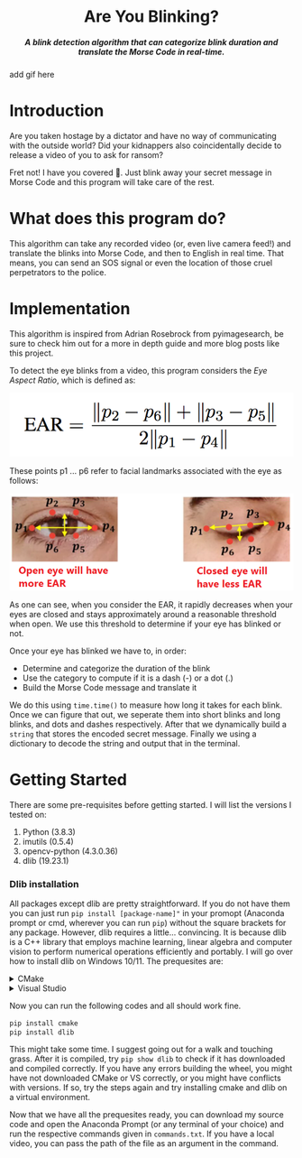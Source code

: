 <H1 align="center">
    Are You Blinking?
</H1>

<H5 align="center">
    A blink detection algorithm that can categorize blink duration and translate the Morse Code in real-time.
</H5>

add gif here

# Introduction

Are you taken hostage by a dictator and have no way of communicating with the outside world? Did your kidnappers also coincidentally decide to release a video of you to ask for ransom? 

Fret not! I have you covered 🤝. Just blink away your secret message in Morse Code and this program will take care of the rest.


# What does this program do?

This algorithm can take any recorded video (or, even live camera feed!) and translate the blinks into Morse Code, and then to English in real time. That means, you can send an SOS signal or even the location of those cruel perpetrators to the police. 


# Implementation

This algorithm is inspired from Adrian Rosebrock from pyimagesearch, be sure to check him out for a more in depth guide and more blog posts like this project. 


To detect the eye blinks from a video, this program considers the *Eye Aspect Ratio*, which is defined as:

<p align="center">
  <img src="equation.png" />
</p>

These points p1 ... p6 refer to facial landmarks associated with the eye as follows: 

<p align="center">
  <img src="eyeimage.png" />
</p>

As one can see, when you consider the EAR, it rapidly decreases when your eyes are closed and stays approximately around a reasonable threshold when open. We use this threshold to determine if your eye has blinked or not.

Once your eye has blinked we have to, in order: 

* Determine and categorize the duration of the blink
* Use the category to compute if it is a dash (-) or a dot (.)
* Build the Morse Code message and translate it 

We do this using `time.time()` to measure how long it takes for each blink. Once we can figure that out, we seperate them into short blinks and long blinks, and dots and dashes respectively. After that we dynamically build a `string` that stores the encoded secret message. Finally we using a dictionary to decode the string and output that in the terminal.

# Getting Started

There are some pre-requisites before getting started. I will list the versions I tested on:

1. Python (3.8.3)
2. imutils (0.5.4)
3. opencv-python (4.3.0.36)
4. dlib (19.23.1)

### Dlib installation

All packages except dlib are pretty straightforward. If you do not have them you can just run ```pip install [package-name]"``` in your promopt (Anaconda prompt or cmd, wherever you can run `pip`) without the square brackets for any package. However, dlib requires a little... convincing. It is because dlib is a C++ library that employs machine learning, linear algebra and computer vision to perform numerical operations efficiently and portably. I will go over how to install dlib on Windows 10/11. The prequesites are:

<details> 
  <summary> CMake </summary>    
    Dlib is written in C/C++, and your computer needs to *build* the package, so you need something that can automate that build process. Head over here and download the file that is the best for you. I recommend the .msi file since it is much easier (tip - make sure to add the Windows PATH during installation). :
    
<p align="center">
  <img src="Cmake.png" />
</p>
    
</details>


<details>
    <summary>Visual Studio</summary>
    This one can be a little tricky. While Visual Studio is a great tool that functions as a compiler for the C based packages/libraries, what we really need is the C++ CMake tools for Windows option that is provided as an optional addition when you install Visual Studio. Head over here to download it. Once you are on the screen where you can select the different modules to download, you can refer to this image to make sure you are downloading the right tools for this program:
    
<p align="center">
  <img src="vs.png" />
</p>
</details>

Now you can run the following codes and all should work fine.

```
pip install cmake
pip install dlib
```

This might take some time. I suggest going out for a walk and touching grass. After it is compiled, try `pip show dlib` to check if it has downloaded and compiled correctly. If you have any errors building the wheel, you might have not downloaded CMake or VS correctly, or you might have conflicts with versions. If so, try the steps again and try installing cmake and dlib on a virtual environment. 


Now that we have all the prequesites ready, you can download my source code and open the Anaconda Prompt (or any terminal of your choice) and run the respective commands given in `commands.txt`. If you have a local video, you can pass the path of the file as an argument in the command.
